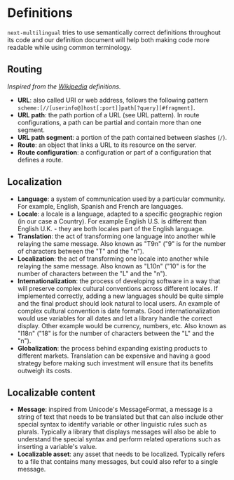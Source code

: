 # Definitions

`next-multilingual` tries to use semantically correct definitions throughout its code and our definition document will help both making code more readable while using common terminology.

## Routing

_Inspired from the [Wikipedia](https://en.wikipedia.org/wiki/URL) definitions._

- **URL**: also called URI or web address, follows the following pattern
  `scheme:[//[userinfo@]host[:port]]path[?query][#fragment]`.
- **URL path**: the path portion of a URL (see URL pattern). In route configurations, a path can be partial and
  contain more than one segment.
- **URL path segment**: a portion of the path contained between slashes (`/`).
- **Route**: an object that links a URL to its resource on the server.
- **Route configuration**: a configuration or part of a configuration that defines a route.

## Localization

- **Language**: a system of communication used by a particular community. For example, English, Spanish and French are languages.
- **Locale**: a locale is a language, adapted to a specific geographic region (in our case a Country). For example English U.S. is different than English U.K. - they are both locales part of the English language.
- **Translation**: the act of transforming one language into another while relaying the same message. Also known as "T9n" ("9" is for the number of characters between the "T" and the "n").
- **Localization**: the act of transforming one locale into another while relaying the same message. Also known as "L10n" ("10" is for the number of characters between the "L" and the "n").
- **Internationalization**: the process of developing software in a way that will preserve complex cultural conventions across different locales. If implemented correctly, adding a new languages should be quite simple and the final product should look natural to local users. An example of complex cultural convention is date formats. Good internationalization would use variables for all dates and let a library handle the correct display. Other example would be currency, numbers, etc. Also known as "I18n" ("18" is for the number of characters between the "L" and the "n").
- **Globalization**: the process behind expanding existing products to different markets. Translation can be expensive and having a good strategy before making such investment will ensure that its benefits outweigh its costs. 

## Localizable content

- **Message**: inspired from Unicode's MessageFormat, a message is a string of text that needs to be translated but that can also include other special syntax to identify variable or other linguistic rules such as plurals. Typically a library that displays messages will also be able to understand the special syntax and perform related operations such as inserting a variable's value.
- **Localizable asset**: any asset that needs to be localized. Typically refers to a file that contains many messages, but could also refer to a single message.